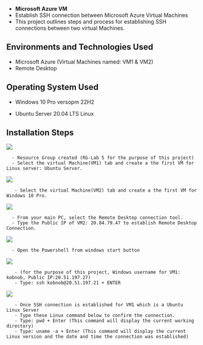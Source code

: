 -  <b>Microsoft Azure VM</b>
- Establish SSH connection between Microsoft Azure Virtual Machines
- This project outlines steps and process for establishing SSH connections between two virtual Machines.

<h2>Environments and Technologies Used</h2>

-  Microsoft Azure (Virtual Machines named: VM1 & VM2)
-  Remote Desktop

<h2>Operating System Used </h2>

- Windows 10 Pro versopm 22H2
  
- Ubuntu Server 20.04 LTS Linux

<h2>Installation Steps</h2>

<p>
<img src="https://i.imgur.com/RHCEC5x.png"
</p>
<p>
      
  
      - Resource Group created (RG-Lab 5 for the purpose of this project)
      - Select the virtual Machine(VM1) tab and create a the first VM for Linux server: Ubuntu Server. 

<p>
<img src="https://i.imgur.com/UW3RPRY.png"
</p>
<p>

       - Select the virtual Machine(VM2) tab and create a the first VM for Windows 10 Pro. 


<p>
<img src="https://i.imgur.com/Bo4vMG3.png"  
</p>
<p>
    
      - From your main PC, select the Remote Desktop connection tool.
      - Type the Public IP of VM2: 20.84.79.47 to establish Remote Desktop Connection.
<p> 
<img src="https://i.imgur.com/EbV5wRN.png"
</p>
<p>

      - Open the Powershell from windows start button

<p>
<img src="https://i.imgur.com/3fUxgUr.png"
</p>
<p>
       
       - (for the purpose of this project, Windows username for VM1: kobnob, Public IP:20.51.197.27)
       - Type: ssh kobnob@20.51.197.21 + ENTER

<p>
<img src="https://i.imgur.com/WUA2qEn.png"
<p>
</p>

       - Once SSH connection is established for VM1 which is a Ubuntu Linux Server
       - Type these Linux command below to confirm the connection.
       - Type: pwd + Enter (This command will display the current working directory)
       - Type: uname -a + Enter (This command will display the current Linux version and the date and time the connection was established)
